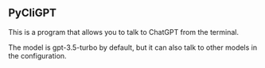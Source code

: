 ## PyCliGPT

This is a program that allows you to talk to ChatGPT from the terminal.

The model is gpt-3.5-turbo by default, but it can also talk to other models in the configuration.
